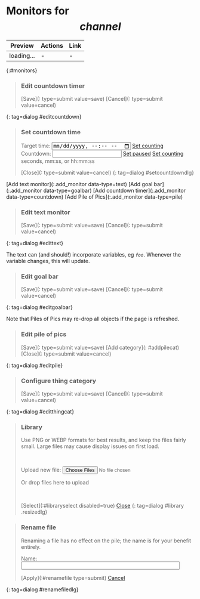 # Monitors for $$channel$$

<style>
input[type=number] {width: 4em;}
.preview-frame {
	border: 1px solid black;
	padding: 4px;
	max-width: 50em;
	overflow: hidden;
}
.preview-bg {padding: 6px;}
.optionset {display: flex; padding: 0.125em 0;}
.optionset fieldset {padding: 0.25em; margin-left: 1em;}
.optiontable {
	margin: 1em 1.5em;
	border: 1px solid black;
}
.optiontable tr:last-of-type td {padding-bottom: 0.25em;}
.optiontable td {padding: 0.01em 0.25em;}

#pilethings {
	display: flex;
	overflow-x: scroll;
	max-width: 600px;
	gap: 10px;
}
.pilething {
	min-width: 100px;
	background-color: aliceblue;
	display: flex;
	flex-direction: column;
}
.pilething b {
	margin: 0 auto;
}
.thingpreview {
	width: 80px; height: 80px;
	background-size: contain;
	background-repeat: no-repeat;
}

$$styles$$
</style>

Preview | Actions | Link
--------|---------|------
loading... | - | - 
{:#monitors}

> ### Edit countdown timer
>
> <form method=dialog>
> <div></div>
>
> [Save](: type=submit value=save) [Cancel](: type=submit value=cancel)
> </form>
{: tag=dialog #editcountdown}

<!-- -->

> ### Set countdown time
>
> <label>Target time: <input name=target type=datetime-local></label> [Set counting](:#settarget)
> <label>Countdown: <input name=delay></label> [Set paused](:#setdelay) [Set counting](:#setdelayafter) seconds, mm:ss, or hh:mm:ss
>
> [Close](: type=submit value=cancel)
{: tag=dialog #setcountdowndlg}

[Add text monitor](:.add_monitor data-type=text) [Add goal bar](:.add_monitor data-type=goalbar)
[Add countdown timer](:.add_monitor data-type=countdown) [Add Pile of Pics](:.add_monitor data-type=pile)

> ### Edit text monitor
>
> <form method=dialog>
> <div></div>
>
> [Save](: type=submit value=save) [Cancel](: type=submit value=cancel)
> </form>
{: tag=dialog #edittext}

The text can (and should!) incorporate variables, eg <code>$foo$</code>. Whenever the variable changes, this will update.

> ### Edit goal bar
>
> <form method=dialog>
> <div></div>
>
> [Save](: type=submit value=save) [Cancel](: type=submit value=cancel)
> </form>
{: tag=dialog #editgoalbar}

Note that Piles of Pics may re-drop all objects if the page is refreshed.

> ### Edit pile of pics
>
> <form method=dialog>
> <div></div>
>
> [Save](: type=submit value=save) [Add category](: #addpilecat) [Close](: type=submit value=cancel)
> </form>
{: tag=dialog #editpile}

<!-- -->

> ### Configure thing category
>
> <form method=dialog>
> <div></div>
>
> [Save](: type=submit value=save) [Cancel](: type=submit value=cancel)
> </form>
{: tag=dialog #editthingcat}

<!-- -->

> ### Library
>
> Use PNG or WEBP formats for best results, and keep the files fairly small. Large files
> may cause display issues on first load.
>
> <div id=uploaderror class=hidden></div>
>
> <div id=uploadfrm class=primary><div id=uploads class=filelist></div></div>
> &nbsp;
>
> <label>Upload new file: <input class=fileuploader type=file multiple></label>
> <div class=filedropzone>Or drop files here to upload</div>
>
> &nbsp;
>
> [Select](:#libraryselect disabled=true) [Close](:.dialog_close)
{: tag=dialog #library .resizedlg}

<!-- -->

> ### Rename file
> Renaming a file has no effect on the pile; the name is for your benefit entirely.
>
> <form id=renameform method=dialog>
> <input type=hidden name=id>
> <label>Name: <input name=name size=50></label>
>
> [Apply](:#renamefile type=submit) [Cancel](:.dialog_close)
> </form>
{: tag=dialog #renamefiledlg}
